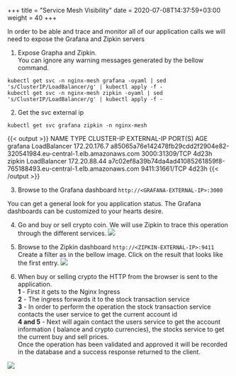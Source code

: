 +++
title = "Service Mesh Visibility"
date = 2020-07-08T14:37:59+03:00
weight = 40
+++


In order to be able and trace and monitor all of our application calls we will need to expose the Grafana and Zipkin servers 


1. Expose Grapha and Zipkin.  
You can ignore any warning messages generated by the bellow command.

```
kubectl get svc -n nginx-mesh grafana -oyaml | sed 's/ClusterIP/LoadBalancer/g' | kubectl apply -f -
kubectl get svc -n nginx-mesh zipkin -oyaml | sed 's/ClusterIP/LoadBalancer/g' | kubectl apply -f -
```

2. Get the svc external ip
```
kubectl get svc grafana zipkin -n nginx-mesh
```

{{< output >}}
NAME      TYPE           CLUSTER-IP     EXTERNAL-IP                                                                 PORT(S)          AGE
grafana   LoadBalancer   172.20.176.7   a85065a76e142478fb29cdd2f2904e82-320541984.eu-central-1.elb.amazonaws.com   3000:31309/TCP   4d23h
zipkin    LoadBalancer   172.20.88.44   a7c02ef8a39b74da4ad41085261859f8-765188493.eu-central-1.elb.amazonaws.com   9411:31661/TCP   4d23h
{{< /output >}}

3. Browse to the Grafana dashboard `http://<GRAFANA-EXTERNAL-IP>:3000`

You can get a general look for you application status. The Grafana dashboards can be customized to your hearts desire.

4. Go and buy or sell crypto coin. We will use Zipkin to trace this operation through the different services.
![](/images/050_040_2.JPG)



5. Browse to the Zipkin dashboard `http://<ZIPKIN-EXTERNAL-IP>:9411`
Create a filter as in the bellow image.
Click on the result that looks like the first entry.
![](/images/050_040_1.JPG)

6. When buy or selling crypto the HTTP from the browser is sent to the application.  
 **1** - First it gets to the Nginx Ingress  
 **2** - The ingress forwards it to the stock transaction service  
 **3** - In order to perform the operation the stock transaction service contacts the user service to get the current account id  
 **4 and 5** - Next will again contact the users service to get the account information ( balance and crypto currencies), the stocks service to get the current buy and sell prices.  
 Once the operation has been validated and approved it will be recorded in the database and a success response returned to the client.   
 

![](/images/nsm_trace.png)
